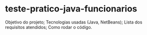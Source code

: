 # teste-pratico-java-funcionarios
Objetivo do projeto;  Tecnologias usadas (Java, NetBeans);  Lista dos requisitos atendidos;  Como rodar o código.
